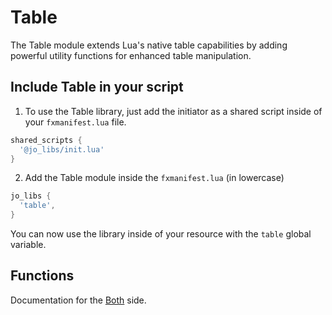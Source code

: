 # Table

The Table module extends Lua's native table capabilities by adding powerful utility functions for enhanced table manipulation.

## Include Table in your script

1. To use the Table library, just add the initiator as a shared script inside of your `fxmanifest.lua` file.
```lua
shared_scripts {
  '@jo_libs/init.lua'
}
```
2. Add the Table module inside the `fxmanifest.lua` (in lowercase)
```lua
jo_libs {
  'table',
}
```
You can now use the library inside of your resource with the `table` global variable.

## Functions

Documentation for the [Both](./shared.md) side.  